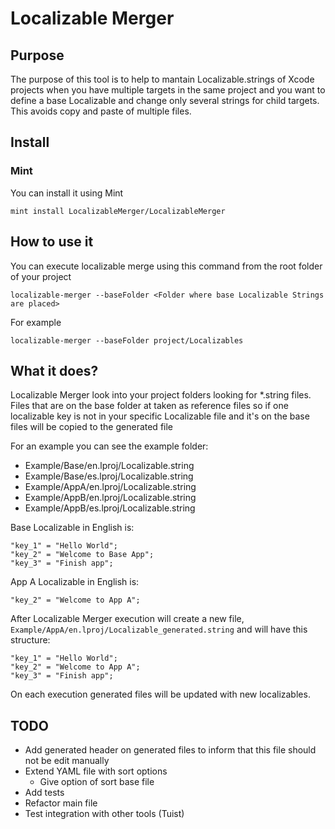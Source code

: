 # Localizable Merger

## Purpose

The purpose of this tool is to help to mantain Localizable.strings of Xcode projects when you have multiple targets in the same project and you want to define a base Localizable and change only several strings for child targets. This avoids copy and paste of multiple files. 

## Install

### Mint

You can install it using Mint

```
mint install LocalizableMerger/LocalizableMerger
```


## How to use it


You can execute localizable merge using this command from the root folder of your project

`localizable-merger --baseFolder <Folder where base Localizable Strings are placed>`

For example

`localizable-merger --baseFolder project/Localizables`


## What it does?

Localizable Merger look into your project folders looking for \*.string files. Files that are on the base folder at taken as reference files so if one localizable key is not in your specific Localizable file and it's on the base files will be copied to the generated file

For an example you can see the example folder:

-  Example/Base/en.lproj/Localizable.string
-  Example/Base/es.lproj/Localizable.string
-  Example/AppA/en.lproj/Localizable.string
-  Example/AppB/en.lproj/Localizable.string
-  Example/AppB/es.lproj/Localizable.string

Base Localizable in English is:

```
"key_1" = "Hello World";
"key_2" = "Welcome to Base App";
"key_3" = "Finish app";
```

App A Localizable in English is:

```
"key_2" = "Welcome to App A";
```

After Localizable Merger execution will create a new file, `Example/AppA/en.lproj/Localizable_generated.string` and will have this structure:

```
"key_1" = "Hello World";
"key_2" = "Welcome to App A";
"key_3" = "Finish app";
```

On each execution generated files will be updated with new localizables.


## TODO

- Add generated header on generated files to inform that this file should not be edit manually
- Extend YAML file with sort options
	- Give option of sort base file
- Add tests
- Refactor main file
- Test integration with other tools (Tuist) 

